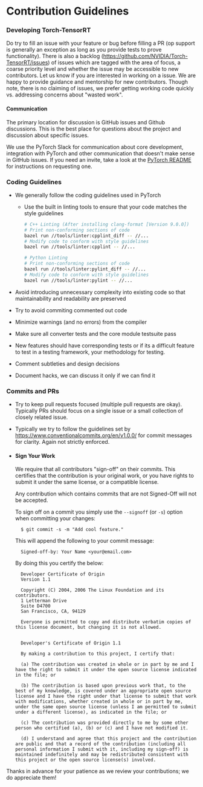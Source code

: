 # Contribution Guidelines

### Developing Torch-TensorRT

Do try to fill an issue with your feature or bug before filling a PR (op support is generally an exception as long as you provide tests to prove functionality). There is also a backlog (https://github.com/NVIDIA/Torch-TensorRT/issues) of issues which are tagged with the area of focus, a coarse priority level and whether the issue may be accessible to new contributors. Let us know if you are interested in working on a issue. We are happy to provide guidance and mentorship for new contributors. Though note, there is no claiming of issues, we prefer getting working code quickly vs. addressing concerns about "wasted work".

#### Communication

The primary location for discussion is GitHub issues and Github discussions. This is the best place for questions about the project and discussion about specific issues.

We use the PyTorch Slack for communication about core development, integration with PyTorch and other communication that doesn't make sense in GitHub issues. If you need an invite, take a look at the [PyTorch README](https://github.com/pytorch/pytorch/blob/master/README.md) for instructions on requesting one.

### Coding Guidelines

- We generally follow the coding guidelines used in PyTorch

    - Use the built in linting tools to ensure that your code matches the style guidelines
      ```sh
      # C++ Linting (After installing clang-format [Version 9.0.0])
      # Print non-conforming sections of code
      bazel run //tools/linter:cpplint_diff -- //...
      # Modify code to conform with style guidelines
      bazel run //tools/linter:cpplint -- //...

      # Python Linting
      # Print non-conforming sections of code
      bazel run //tools/linter:pylint_diff -- //...
      # Modify code to conform with style guidelines
      bazel run //tools/linter:pylint -- //...
      ```

- Avoid introducing unnecessary complexity into existing code so that maintainability and readability are preserved

- Try to avoid commiting commented out code

- Minimize warnings (and no errors) from the compiler

- Make sure all converter tests and the core module testsuite pass

- New features should have corresponding tests or if its a difficult feature to test in a testing framework, your methodology for testing.

- Comment subtleties and design decisions

- Document hacks, we can discuss it only if we can find it

### Commits and PRs

- Try to keep pull requests focused (multiple pull requests are okay). Typically PRs should focus on a single issue or a small collection of closely related issue.

- Typically we try to follow the guidelines set by https://www.conventionalcommits.org/en/v1.0.0/ for commit messages for clarity. Again not strictly enforced.

- #### Sign Your Work
    We require that all contributors "sign-off" on their commits. This certifies that the contribution is your original work, or you have rights to submit it under the same license, or a compatible license.

    Any contribution which contains commits that are not Signed-Off will not be accepted.

    To sign off on a commit you simply use the `--signoff` (or `-s`) option when committing your changes:

        $ git commit -s -m "Add cool feature."

    This will append the following to your commit message:

        Signed-off-by: Your Name <your@email.com>

    By doing this you certify the below:

        Developer Certificate of Origin
        Version 1.1

        Copyright (C) 2004, 2006 The Linux Foundation and its contributors.
        1 Letterman Drive
        Suite D4700
        San Francisco, CA, 94129

        Everyone is permitted to copy and distribute verbatim copies of this license document, but changing it is not allowed.


        Developer's Certificate of Origin 1.1

        By making a contribution to this project, I certify that:

        (a) The contribution was created in whole or in part by me and I have the right to submit it under the open source license indicated in the file; or

        (b) The contribution is based upon previous work that, to the best of my knowledge, is covered under an appropriate open source license and I have the right under that license to submit that work with modifications, whether created in whole or in part by me, under the same open source license (unless I am permitted to submit under a different license), as indicated in the file; or

        (c) The contribution was provided directly to me by some other person who certified (a), (b) or (c) and I have not modified it.

        (d) I understand and agree that this project and the contribution are public and that a record of the contribution (including all personal information I submit with it, including my sign-off) is maintained indefinitely and may be redistributed consistent with this project or the open source license(s) involved.


Thanks in advance for your patience as we review your contributions; we do appreciate them!
